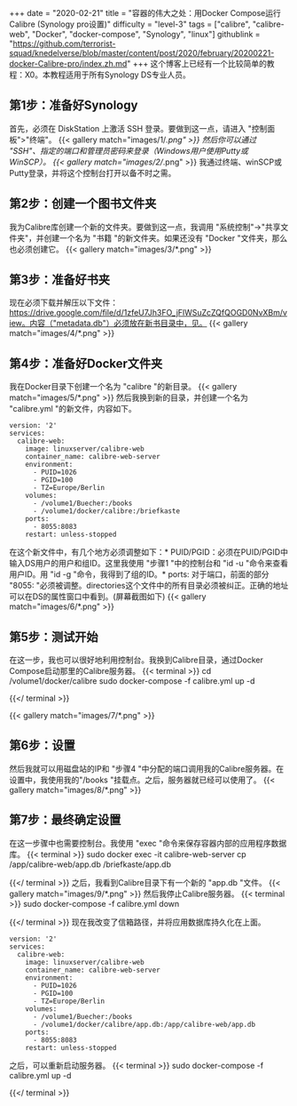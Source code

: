 +++
date = "2020-02-21"
title = "容器的伟大之处：用Docker Compose运行Calibre (Synology pro设置)"
difficulty = "level-3"
tags = ["calibre", "calibre-web", "Docker", "docker-compose", "Synology", "linux"]
githublink = "https://github.com/terrorist-squad/knedelverse/blob/master/content/post/2020/february/20200221-docker-Calibre-pro/index.zh.md"
+++
这个博客上已经有一个比较简单的教程：X0。本教程适用于所有Synology DS专业人员。
## 第1步：准备好Synology
首先，必须在 DiskStation 上激活 SSH 登录。要做到这一点，请进入 "控制面板">"终端"。
{{< gallery match="images/1/*.png" >}}
然后你可以通过 "SSH"、指定的端口和管理员密码来登录（Windows用户使用Putty或WinSCP）。
{{< gallery match="images/2/*.png" >}}
我通过终端、winSCP或Putty登录，并将这个控制台打开以备不时之需。
## 第2步：创建一个图书文件夹
我为Calibre库创建一个新的文件夹。要做到这一点，我调用 "系统控制"->"共享文件夹"，并创建一个名为 "书籍 "的新文件夹。如果还没有 "Docker "文件夹，那么也必须创建它。
{{< gallery match="images/3/*.png" >}}

## 第3步：准备好书夹
现在必须下载并解压以下文件：https://drive.google.com/file/d/1zfeU7Jh3FO_jFlWSuZcZQfQOGD0NvXBm/view。内容（"metadata.db"）必须放在新书目录中，见。
{{< gallery match="images/4/*.png" >}}

## 第4步：准备好Docker文件夹
我在Docker目录下创建一个名为 "calibre "的新目录。
{{< gallery match="images/5/*.png" >}}
然后我换到新的目录，并创建一个名为 "calibre.yml "的新文件，内容如下。
```
version: '2'
services:
  calibre-web:
    image: linuxserver/calibre-web
    container_name: calibre-web-server
    environment:
      - PUID=1026
      - PGID=100
      - TZ=Europe/Berlin
    volumes:
      - /volume1/Buecher:/books
      - /volume1/docker/calibre:/briefkaste
    ports:
      - 8055:8083
    restart: unless-stopped

```
在这个新文件中，有几个地方必须调整如下：* PUID/PGID：必须在PUID/PGID中输入DS用户的用户和组ID。这里我使用 "步骤1 "中的控制台和 "id -u "命令来查看用户ID。用 "id -g "命令，我得到了组的ID。* ports: 对于端口，前面的部分 "8055: "必须被调整。directories这个文件中的所有目录必须被纠正。正确的地址可以在DS的属性窗口中看到。(屏幕截图如下)
{{< gallery match="images/6/*.png" >}}

## 第5步：测试开始
在这一步，我也可以很好地利用控制台。我换到Calibre目录，通过Docker Compose启动那里的Calibre服务器。
{{< terminal >}}
cd /volume1/docker/calibre
sudo docker-compose -f calibre.yml up -d

{{</ terminal >}}

{{< gallery match="images/7/*.png" >}}

## 第6步：设置
然后我就可以用磁盘站的IP和 "步骤4 "中分配的端口调用我的Calibre服务器。在设置中，我使用我的"/books "挂载点。之后，服务器就已经可以使用了。
{{< gallery match="images/8/*.png" >}}

## 第7步：最终确定设置
在这一步骤中也需要控制台。我使用 "exec "命令来保存容器内部的应用程序数据库。
{{< terminal >}}
sudo docker exec -it calibre-web-server cp /app/calibre-web/app.db /briefkaste/app.db

{{</ terminal >}}
之后，我看到Calibre目录下有一个新的 "app.db "文件。
{{< gallery match="images/9/*.png" >}}
然后我停止Calibre服务器。
{{< terminal >}}
sudo docker-compose -f calibre.yml down

{{</ terminal >}}
现在我改变了信箱路径，并将应用数据库持久化在上面。
```
version: '2'
services:
  calibre-web:
    image: linuxserver/calibre-web
    container_name: calibre-web-server
    environment:
      - PUID=1026
      - PGID=100
      - TZ=Europe/Berlin
    volumes:
      - /volume1/Buecher:/books
      - /volume1/docker/calibre/app.db:/app/calibre-web/app.db
    ports:
      - 8055:8083
    restart: unless-stopped

```
之后，可以重新启动服务器。
{{< terminal >}}
sudo docker-compose -f calibre.yml up -d

{{</ terminal >}}
